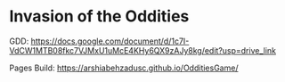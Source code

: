 # Invasion of the Oddities
GDD: https://docs.google.com/document/d/1c7I-VdCW1MTB08fkc7VJMxU1uMcE4KHy6QX9zAJy8kg/edit?usp=drive_link

Pages Build: https://arshiabehzadusc.github.io/OdditiesGame/
